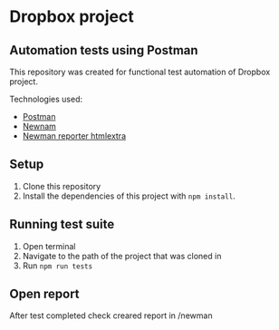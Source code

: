 # Dropbox project

## Automation tests using Postman

This repository was created for functional test automation of Dropbox project.

Technologies used:
- [Postman](https://www.postman.com/)
- [Newnam](https://www.npmjs.com/package/newman)
- [Newman reporter htmlextra](https://www.npmjs.com/package/newman-reporter-htmlextra)

## Setup
1. Clone this repository
2. Install the dependencies of this project with `npm install`.

## Running test suite
1. Open terminal
2. Navigate to the path of the project that was cloned in
3. Run `npm run tests`

## Open report
After test completed check creared report in /newman